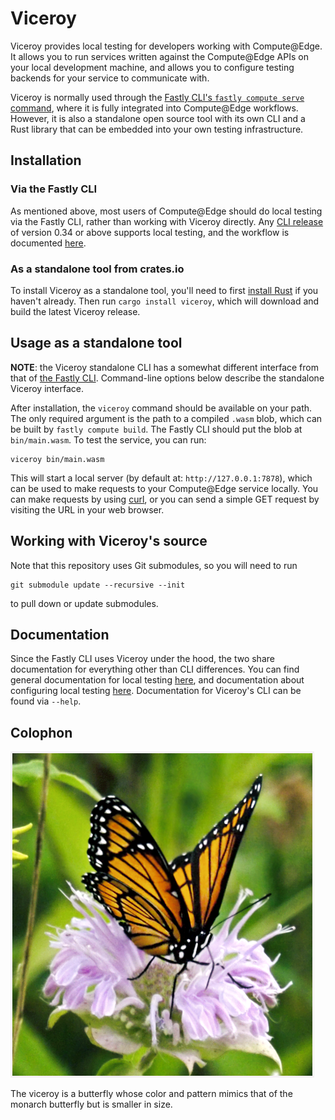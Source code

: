 # Viceroy

Viceroy provides local testing for developers working with Compute@Edge. It
allows you to run services written against the Compute@Edge APIs on your local
development machine, and allows you to configure testing backends for your
service to communicate with.

Viceroy is normally used through the [Fastly CLI's `fastly compute serve`
command][cli], where it is fully integrated into Compute@Edge workflows.
However, it is also a standalone open source tool with its own CLI and a
Rust library that can be embedded into your own testing infrastructure.

[cli]: https://developer.fastly.com/learning/compute/testing/#running-a-local-testing-server

## Installation

### Via the Fastly CLI

As mentioned above, most users of Compute@Edge should do local testing via the
Fastly CLI, rather than working with Viceroy directly. Any [CLI release] of
version 0.34 or above supports local testing, and the workflow is documented
[here][cli].

[CLI release]: https://github.com/fastly/cli/releases

### As a standalone tool from crates.io

To install Viceroy as a standalone tool, you'll need to first
[install Rust](https://www.rust-lang.org/tools/install) if you haven't already.
Then run `cargo install viceroy`, which will download and build the latest
Viceroy release.

## Usage as a standalone tool

**NOTE**: the Viceroy standalone CLI has a somewhat different interface from that
of [the Fastly CLI][cli]. Command-line options below describe the standalone
Viceroy interface.

After installation, the `viceroy` command should be available on your path. The
only required argument is the path to a compiled `.wasm` blob, which can be
built by `fastly compute build`. The Fastly CLI should put the blob at
`bin/main.wasm`. To test the service, you can run:

```
viceroy bin/main.wasm
```

This will start a local server (by default at: `http://127.0.0.1:7878`), which can
be used to make requests to your Compute@Edge service locally. You can make requests
by using [curl](https://curl.se/), or you can send a simple GET request by visiting
the URL in your web browser.

## Working with Viceroy's source

Note that this repository uses Git submodules, so you will need to run

```
git submodule update --recursive --init
```

to pull down or update submodules.

## Documentation

Since the Fastly CLI uses Viceroy under the hood, the two share documentation for
everything other than CLI differences. You can find general documentation for
local testing [here][cli], and documentation about configuring local testing
[here][toml-docs]. Documentation for Viceroy's CLI can be found via `--help`.

[toml-docs]: https://developer.fastly.com/reference/fastly-toml/#local-server

## Colophon

![Viceroy](doc/logo.png)

The viceroy is a butterfly whose color and pattern mimics that of the monarch
butterfly but is smaller in size.
